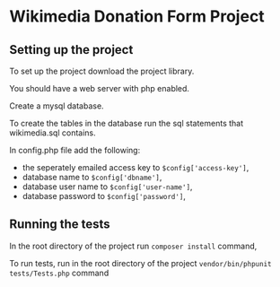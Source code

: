 # Wikimedia Donation Form Project

## Setting up the project

To set up the project download the project library.

You should have a web server with php enabled.

Create a mysql database.

To create the tables in the database run the sql statements that wikimedia.sql contains.

In config.php file add the following:
- the seperately emailed access key to `$config['access-key']`,
- database name to `$config['dbname']`,
- database user name to `$config['user-name']`,
- database password to `$config['password']`,

## Running the tests

In the root directory of the project run `composer install` command,

To run tests, run in the root directory of the project `vendor/bin/phpunit tests/Tests.php` command